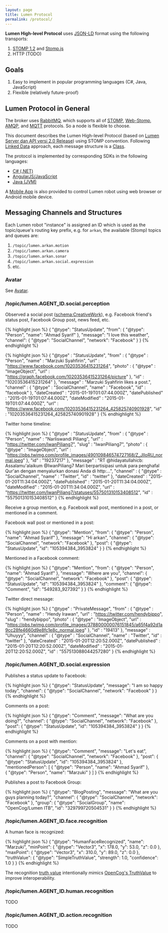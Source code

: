 ```yaml
---
layout: page
title: Lumen Protocol
permalink: /protocol/
---
```


**Lumen High-level Protocol** uses [JSON-LD](http://json-ld.org/) format using the following transports:

1. [STOMP 1.2](https://stomp.github.io/stomp-specification-1.2.html) and [Stomp.js](https://github.com/jmesnil/stomp-websocket)
2. HTTP (TODO)

## Goals

1. Easy to implement in popular programming languages (C#, Java, JavaScript)
2. Flexible (relatively future-proof)

## Lumen Protocol in General

The broker uses [RabbitMQ](http://www.rabbitmq.com/), which supports all of [STOMP](https://www.rabbitmq.com/stomp.html),
[Web-Stomp](http://www.rabbitmq.com/web-stomp.html), [AMQP](http://www.amqp.org/), and [MQTT](https://www.rabbitmq.com/mqtt.html) protocols.
So a node is flexible to choose.

This document describes the Lumen High-level Protocol (based on [Lumen Server dan API versi 2.0 Release](http://ta141501040.blog.lskk.ee.itb.ac.id/2014/12/29/lumen-server-dan-api-versi-2-0-release/)) using STOMP convention.
Following [Linked Data](http://linkeddata.org/) approach, each message structure is a [Class](http://en.wikipedia.org/wiki/RDF_Schema#Classes).

The protocol is implemented by corresponding SDKs in the following languages:

* [C# (.NET)](/lumen-sdk/dotnet/)
* [AngularJS/JavaScript](/lumen-sdk/javascript/)
* [Java (JVM)](/lumen-sdk/java/)

A [Mobile App](/lumen-sdk/app/) is also provided to control Lumen robot using web browser or Android mobile device.

## Messaging Channels and Structures

Each Lumen robot "instance" is assigned an ID which is used as the topic/queue's routing key prefix,
e.g. for `arkan`, the available (Stomp) topics and queues are:

1. `/topic/lumen.arkan.motion`
2. `/topic/lumen.arkan.camera`
3. `/topic/lumen.arkan.sonar`
4. `/topic/lumen.arkan.social.expression`
5. etc.

### Avatar

See [Avatar](avatar/).

### /topic/lumen.AGENT_ID.social.perception

Observed a social post ([schema:CreativeWork](http://schema.org/CreativeWork)), e.g. Facebook friend's status post, Facebook Group post, news feed, etc.

{% highlight json %}
{
  "@type": "StatusUpdate",
  "from": {
    "@type": "Person",
    "name": "Ahmad Syarif"
  },
  "message": "I love this weather",
  "channel": {
    "@type": "SocialChannel",
    "network": "Facebook"
  }
}
{% endhighlight %}

{% highlight json %}
{
  "@type" : "StatusUpdate",
  "from" : {
    "@type" : "Person",
    "name" : "Marzuki Syahfirin",
    "url" : "https://www.facebook.com/10203536415231264",
    "photo" : {
      "@type" : "ImageObject",
      "url" : "https://graph.facebook.com/10203536415231264/picture"
    },
    "id" : "10203536415231264"
  },
  "message" : "Marzuki Syahfirin likes a post.",
  "channel" : {
    "@type" : "SocialChannel",
    "name" : "Facebook",
    "id" : "facebook"
  },
  "dateCreated" : "2015-01-19T01:07:44.000Z",
  "datePublished" : "2015-01-19T01:07:44.000Z",
  "dateModified" : "2015-01-19T01:07:44.000Z",
  "url" : "https://www.facebook.com/10203536415231264_425825740901928",
  "id" : "10203536415231264_425825740901928"
}
{% endhighlight %}

Twitter home timeline:

{% highlight json %}
{
  "@type" : "StatusUpdate",
  "from" : {
    "@type" : "Person",
    "name" : "Narliswandi Piliang",
    "url" : "https://twitter.com/IwanPiliang7",
    "slug" : "IwanPiliang7",
    "photo" : {
      "@type" : "ImageObject",
      "url" : "https://pbs.twimg.com/profile_images/490109846574727168/Z_JlloRU_normal.jpeg"
    },
    "id" : "19237217"
  },
  "message" : "RT @hidayatullahicb: Assalamu'alaikum @IwanPiliang7 Mari berpartisipasi untuk para penghafal Qur'an dengan menyalurkan donasi Anda di http:…",
  "channel" : {
    "@type" : "SocialChannel",
    "name" : "Twitter",
    "id" : "twitter"
  },
  "dateCreated" : "2015-01-20T11:34:04.000Z",
  "datePublished" : "2015-01-20T11:34:04.000Z",
  "dateModified" : "2015-01-20T11:34:04.000Z",
  "url" : "https://twitter.com/IwanPiliang7/statuses/557501310153408512",
  "id" : "557501310153408512"
} 
{% endhighlight %}

Receive a group mention, e.g. Facebook wall post, mentioned in a post, or mentioned in a comment.

Facebook wall post or mentioned in a post:

{% highlight json %}
{
  "@type": "Mention",
  "from": {
    "@type": "Person",
    "name": "Ahmad Syarif"
  },
  "message": "Hi arkan",
  "channel": {
    "@type": "SocialChannel",
    "network": "Facebook"
  },
  "post": {
    "@type": "StatusUpdate",
    "id": "105394384_3953824"
  }
}
{% endhighlight %}

Mentioned in a Facebook comment:

{% highlight json %}
{
  "@type": "Mention",
  "from": {
    "@type": "Person",
    "name": "Ahmad Syarif"
  },
  "message": "Where are you",
  "channel": {
    "@type": "SocialChannel",
    "network": "Facebook"
  },
  "post": {
    "@type": "StatusUpdate",
    "id": "105394384_3953824"
  },
  "comment": {
    "@type": "Comment",
    "id": "549283_927392"
  }
}
{% endhighlight %}

Twitter direct message:

{% highlight json %}
{
  "@type" : "PrivateMessage",
  "from" : {
    "@type" : "Person",
    "name" : "Hendy Irawan",
    "url" : "https://twitter.com/hendybippo",
    "slug" : "hendybippo",
    "photo" : {
      "@type" : "ImageObject",
      "url" : "https://pbs.twimg.com/profile_images/378800000076151845/a65f4a92d1a9cc28fe4660d9e8fc1e8c_normal.jpeg"
    },
    "id" : "19413"
  },
  "message" : "Uhuyyy",
  "channel" : {
    "@type" : "SocialChannel",
    "name" : "Twitter",
    "id" : "twitter"
  },
  "dateCreated" : "2015-01-20T12:20:52.000Z",
  "datePublished" : "2015-01-20T12:20:52.000Z",
  "dateModified" : "2015-01-20T12:20:52.000Z",
  "id" : "557513088044257280"
} 
{% endhighlight %}

### /topic/lumen.AGENT_ID.social.expression

Publishes a status update to Facebook:

{% highlight json %}
{
  "@type": "StatusUpdate",
  "message": "I am so happy today",
  "channel": {
    "@type": "SocialChannel",
    "network": "Facebook"
  }
}
{% endhighlight %}

Comments on a post:

{% highlight json %}
{
  "@type": "Comment",
  "message": "What are you doing?",
  "channel": {
    "@type": "SocialChannel",
    "network": "Facebook"
  },
  "post": {
    "@type": "StatusUpdate",
    "id": "105394384_3953824"
  }
}
{% endhighlight %}

Comments on a post with mention:

{% highlight json %}
{
  "@type": "Comment",
  "message": "Let's eat",
  "channel": {
    "@type": "SocialChannel",
    "network": "Facebook"
  },
  "post": {
    "@type": "StatusUpdate",
    "id": "105394384_3953824"
  },
  "mentionedPerson": [
    {
      "@type": "Person",
      "name": "Ahmad Syarif"
    },  
    {
      "@type": "Person",
      "name": "Marzuki"
    }
  ]
}
{% endhighlight %}

Publishes a post to Facebook Group:

{% highlight json %}
{
  "@type": "BlogPosting",
  "message": "What are you guys planning today?",
  "channel": {
    "@type": "SocialChannel",
    "network": "Facebook"
  },
  "group": {
    "@type": "SocialGroup",
    "name": "OpenCog/Lumen ITB",
    "id": "329799720504531"
  }
}
{% endhighlight %}

### /topic/lumen.AGENT_ID.face.recognition

A human face is recognized:

{% highlight json %}
{
    "@type": "HumanFaceRecognized",
    "name": "Marzuki",
    "minPoint": {
        "@type": "Vector3",
        "x": 178.0,
        "y": 53.0,
        "z": 0.0
    },
    "maxPoint": {
        "@type": "Vector3",
        "x": 310.0,
        "y": 89.0,
        "z": 0.0
    },
    "truthValue": {
        "@type": "SimpleTruthValue",
        "strength": 1.0,
        "confidence": 1.0
    }
}
{% endhighlight %}

The recognition [truth value](http://en.wikipedia.org/wiki/Truth_value) intentionally mimics [OpenCog's TruthValue](http://wiki.opencog.org/w/TruthValue)
to improve interoperability.

### /topic/lumen.AGENT_ID.human.recognition

TODO

### /topic/lumen.AGENT_ID.action.recognition

TODO
